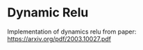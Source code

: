 # Dynamic Relu 

Implementation of dynamics relu from paper: https://arxiv.org/pdf/2003.10027.pdf 

